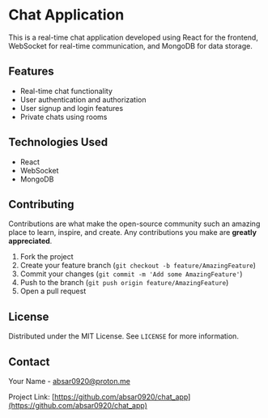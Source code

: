 # Chat Application

This is a real-time chat application developed using React for the frontend, WebSocket for real-time communication, and MongoDB for data storage.

## Features

- Real-time chat functionality
- User authentication and authorization
- User signup and login features
- Private chats using rooms

## Technologies Used

- React
- WebSocket
- MongoDB

## Contributing

Contributions are what make the open-source community such an amazing place to learn, inspire, and create. Any contributions you make are **greatly appreciated**.

1. Fork the project
2. Create your feature branch (`git checkout -b feature/AmazingFeature`)
3. Commit your changes (`git commit -m 'Add some AmazingFeature'`)
4. Push to the branch (`git push origin feature/AmazingFeature`)
5. Open a pull request

## License

Distributed under the MIT License. See `LICENSE` for more information.

## Contact

Your Name - absar0920@proton.me

Project Link: [https://github.com/absar0920/chat_app](https://github.com/absar0920/chat_app)

